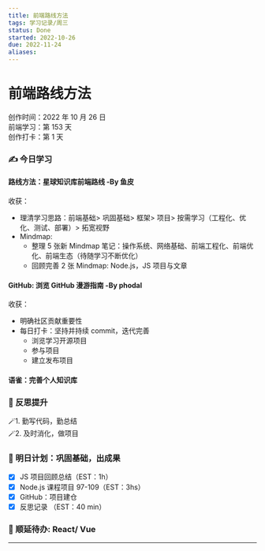 ```yaml
---
title: 前端路线方法
tags: 学习记录/周三
status: Done
started: 2022-10-26
due: 2022-11-24
aliases: 
---
```

# 前端路线方法
创作时间：2022 年 10 月 26 日  
前端学习：第 153 天  
创作打卡：第 1 天
### ✍️ 今日学习
#### 路线方法：星球知识库前端路线 -By 鱼皮
收获：
- 理清学习思路：前端基础> 巩固基础> 框架> 项目> 按需学习（工程化、优化、测试、部署）> 拓宽视野
- Mindmap:
  - 整理 5 张新 Mindmap 笔记：操作系统、网络基础、前端工程化、前端优化、前端生态（待随学习不断优化）
  - 回顾完善 2 张 Mindmap: Node.js，JS 项目与文章
#### GitHub: 浏览 GitHub 漫游指南 -By phodal
收获：
- 明确社区贡献重要性
- 每日打卡：坚持并持续 commit，迭代完善
  - 浏览学习开源项目
  - 参与项目
  - 建立发布项目
#### 语雀：完善个人知识库
### 🔖 反思提升
🪄1. 勤写代码，勤总结  
🪄2. 及时消化，做项目
### 🔖 明日计划：巩固基础，出成果
- [x] JS 项目回顾总结（EST：1h）
- [x] Node.js 课程项目 97-109（EST：3hs）
- [x] GitHub：项目建仓
- [x] 反思记录 （EST：40 min）
### 🔖 顺延待办: React/ Vue
---
